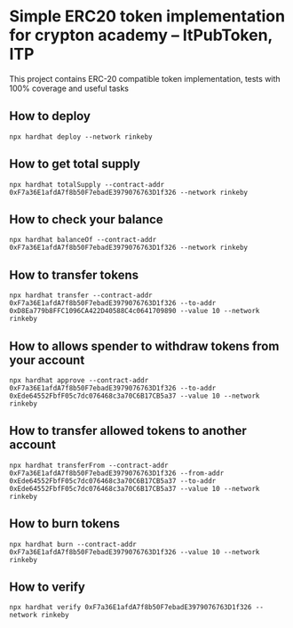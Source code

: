 # Simple ERC20 token implementation for crypton academy – ItPubToken, ITP

This project contains ERC-20 compatible token implementation, tests with 100% coverage and useful tasks


## How to deploy


```shell
npx hardhat deploy --network rinkeby
```

## How to get total supply


```shell
npx hardhat totalSupply --contract-addr 0xF7a36E1afdA7f8b50F7ebadE3979076763D1f326 --network rinkeby
```


## How to check your balance


```shell
npx hardhat balanceOf --contract-addr 0xF7a36E1afdA7f8b50F7ebadE3979076763D1f326 --network rinkeby
```


## How to transfer tokens


```shell
npx hardhat transfer --contract-addr 0xF7a36E1afdA7f8b50F7ebadE3979076763D1f326 --to-addr 0xD8Ea779b8FFC1096CA422D40588C4c0641709890 --value 10 --network rinkeby
```

## How to allows spender to withdraw tokens from your account 


```shell
npx hardhat approve --contract-addr 0xF7a36E1afdA7f8b50F7ebadE3979076763D1f326 --to-addr 0xEde64552FbfF05c7dc076468c3a70C6B17CB5a37 --value 10 --network rinkeby
```

## How to transfer allowed tokens to another account 


```shell
npx hardhat transferFrom --contract-addr 0xF7a36E1afdA7f8b50F7ebadE3979076763D1f326 --from-addr 0xEde64552FbfF05c7dc076468c3a70C6B17CB5a37 --to-addr 0xEde64552FbfF05c7dc076468c3a70C6B17CB5a37 --value 10 --network rinkeby
```


## How to burn tokens


```shell
npx hardhat burn --contract-addr 0xF7a36E1afdA7f8b50F7ebadE3979076763D1f326 --value 10 --network rinkeby
```


## How to verify

```shell
npx hardhat verify 0xF7a36E1afdA7f8b50F7ebadE3979076763D1f326 --network rinkeby
```